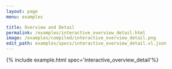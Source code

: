 ```yaml
---
layout: page
menu: examples

title: Overview and Detail
permalink: /examples/interactive_overview_detail.html
image: /examples/compiled/interactive_overview_detail.png
edit_path: examples/specs/interactive_overview_detail.vl.json
---
```




{% include example.html spec='interactive_overview_detail'%}
